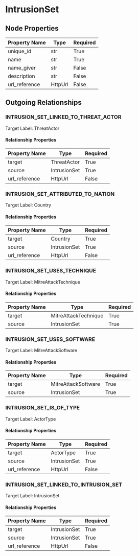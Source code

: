 
# IntrusionSet

## Node Properties

| Property Name | Type | Required |
| ------------- | ---- | -------- |
| unique_id | str | True |
| name | str | True |
| name_giver | str | False |
| description | str | False |
| url_reference | HttpUrl | False |


## Outgoing Relationships

### INTRUSION_SET_LINKED_TO_THREAT_ACTOR

Target Label: ThreatActor

#### Relationship Properties

| Property Name | Type | Required |
| ------------- | ---- | -------- |
| target | ThreatActor | True |
| source | IntrusionSet | True |
| url_reference | HttpUrl | False |


### INTRUSION_SET_ATTRIBUTED_TO_NATION

Target Label: Country

#### Relationship Properties

| Property Name | Type | Required |
| ------------- | ---- | -------- |
| target | Country | True |
| source | IntrusionSet | True |
| url_reference | HttpUrl | False |


### INTRUSION_SET_USES_TECHNIQUE

Target Label: MitreAttackTechnique

#### Relationship Properties

| Property Name | Type | Required |
| ------------- | ---- | -------- |
| target | MitreAttackTechnique | True |
| source | IntrusionSet | True |


### INTRUSION_SET_USES_SOFTWARE

Target Label: MitreAttackSoftware

#### Relationship Properties

| Property Name | Type | Required |
| ------------- | ---- | -------- |
| target | MitreAttackSoftware | True |
| source | IntrusionSet | True |


### INTRUSION_SET_IS_OF_TYPE

Target Label: ActorType

#### Relationship Properties

| Property Name | Type | Required |
| ------------- | ---- | -------- |
| target | ActorType | True |
| source | IntrusionSet | True |
| url_reference | HttpUrl | False |


### INTRUSION_SET_LINKED_TO_INTRUSION_SET

Target Label: IntrusionSet

#### Relationship Properties

| Property Name | Type | Required |
| ------------- | ---- | -------- |
| target | IntrusionSet | True |
| source | IntrusionSet | True |
| url_reference | HttpUrl | False |



